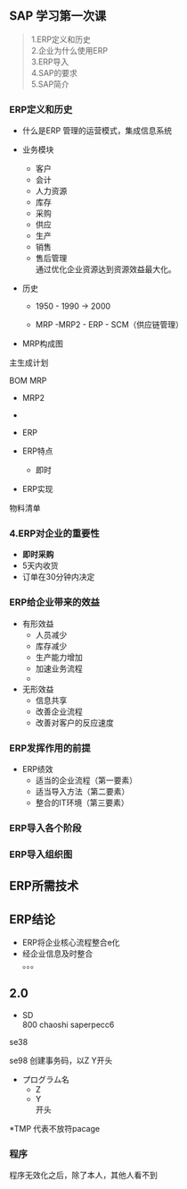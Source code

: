 ## SAP 学习第一次课

>1.ERP定义和历史  
>2.企业为什么使用ERP  
>3.ERP导入  
>4.SAP的要求  
>5.SAP简介  


### ERP定义和历史
  - 什么是ERP
  管理的运营模式，集成信息系统

  - 业务模块  
    - 客户  
    - 会计  
    - 人力资源  
    - 库存  
    - 采购  
    - 供应  
    - 生产  
    - 销售  
    - 售后管理  
   通过优化企业资源达到资源效益最大化。  

  - 历史  
    - 1950      - 1990   -> 2000
  

    - MRP -MRP2 - ERP - SCM（供应链管理）

  - MRP构成图
    

  主生成计划 

BOM MRP

  - MRP2  
  - 
  
  - ERP  
  
  - ERP特点  
    - 即时   


  - ERP实现

 物料清单 
  


### 4.ERP对企业的重要性

  - **即时采购**  
  - 5天内收货  
  - 订单在30分钟内决定  

### ERP给企业带来的效益 

  - 有形效益  
    - 人员减少  
    - 库存减少  
    - 生产能力增加  
    - 加速业务流程
    -
  - 无形效益  
    - 信息共享  
    - 改善企业流程  
    - 改善对客户的反应速度  
    
### ERP发挥作用的前提
  - ERP绩效 
    - 适当的企业流程（第一要素）
    - 适当导入方法（第二要素）
    - 整合的IT环境（第三要素） 
  
### ERP导入各个阶段

### ERP导入组织图

## ERP所需技术

  
## ERP结论
  - ERP将企业核心流程整合e化  
  - 经企业信息及时整合      
  。。。

## 2.0 
  - SD  
  800
  chaoshi
  saperpecc6

  se38

  se98 创建事务码，以Z Y开头

  - プログラム名
    - Z  
    - Y  
   开头  

   *TMP 代表不放符pacage


### 程序 
  程序无效化之后，除了本人，其他人看不到